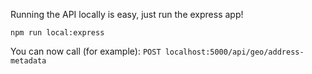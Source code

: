Running the API locally is easy, just run the express app!

`npm run local:express`


You can now call (for example): `POST localhost:5000/api/geo/address-metadata`
